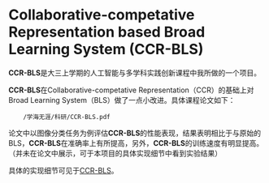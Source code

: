 # Collaborative-competative Representation based Broad Learning System (CCR-BLS)

**CCR-BLS**是大三上学期的人工智能与多学科实践创新课程中我所做的一个项目。   

**CCR-BLS**在Collaborative-competative Representation（CCR）的基础上对Broad Learning System（BLS）做了一点小改进。具体课程论文如下：

```pdf
	/学海无涯/科研/CCR-BLS.pdf
```
<!-- <embed src="https://mozilla.github.io/pdf.js/web/viewer.html?file=/学海无涯/科研/CCR-BLS.pdf" height=800px; width=100%> -->
论文中以图像分类任务为例评估**CCR-BLS**的性能表现，结果表明相比于与原始的BLS，**CCR-BLS**在准确率上有所提高，另外，**CCR-BLS**的训练速度有明显提高。（并未在论文中展示，可于本项目的具体实现细节中看到实验结果） 

具体的实现细节可见于[CCR-BLS](https://github.com/WuGuangHeng/CCR_BLS)。  
